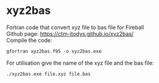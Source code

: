# xyz2bas
Fortran code that convert xyz file to bas file for Fireball <br />
Github page: https://ctm-itodys.github.io/xyz2bas/ <br />
Compile the code:
```markdown
gfortran xyz2bas.f95 -o xyz2bas.exe
```

For utilisation give the name of the xyz file and the bas file:
```markdown
./xyz2bas.exe file.xyz file.bas
```
